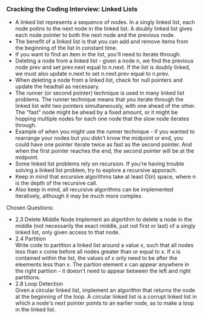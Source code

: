 ### Cracking the Coding Interview: Linked Lists
* A linked list represents a sequence of nodes. In a singly linked list, each node poitns to the next node in the linked list. A doubly linked list gives each node pointer to both the next node and the previous node.
* The benefit of a linked list is that you can add and remove items from the beginning of the list in constant time.
* If you want to find an item in the list, you'll need to iterate through.
* Deleting a node from a linked list - given a node n, we find the previous node prev and set prev.next equal to n.next. If the list is doubly linked, we must also update n.next to set n.next.prev equal to n.prev. 
* When deleting a node from a linked list, check for null pointers and update the headtail as necessary.
* The runner (or second pointer) technique is used in many linked list problems. The runner technique means that you iterate through the linked list wiht two pointers simultaneously, with one ahead of the other. The "fast" node might be ahead by a fixed amount, or it might be hopping multiple nodes for each one node that the slow node iterates through.
* Example of when you might use the runner technique - if you wanted to rearrange your nodes but you didn't know the midpoint or end, you could have one pointer iterate twice as fast as the second pointer. And when the first pointer reaches the end, the second pointer will be at the midpoint.
* Some linked list problems rely on recursion. If you're having trouble solving a linked list problem, try to explore a recursive apporach. 
* Keep in mind that ercursive algorithms take at least O(n) space, where n is the depth of the recursive call.
* Also keep in mind, all recursive algorithms can be implemented iteratively, although it may be much more complex.

Chosen Questions: 
* 2.3 Delete Middle Node
Implement an algortihm to delete a node in the middle (not necessarily the exact middle, just not first or last) of a singly linked list, only given access to that node.
* 2.4 Partition  
Write code to partition a linked list around a value x, such that all nodes less than x come before all nodes greater than or equal to x. If x is contained within the list, the values of x only need to be after the eleements less than x. The partion element x can appear anywhere in the right partiion - it doesn't need to appear between the left and right partitions.
* 2.8 Loop Detection  
Given a circular linked list, implement an algorithm that returns the node at the beginning of the loop.
A circular linked list is a corrupt linked list in which a node's next pointer points to an earlier node, as to make a loop in the linked list.
